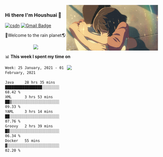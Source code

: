 <img  align='right' height="150" src="https://github.com/LikeRainDay/LikeRainDay/blob/master/pic/img_rain_1.gif?raw=true">



### Hi there I'm Houshuai :lemon:

[![csdn](https://img.shields.io/badge/-csdn-c14438?style=flat-square&logo=c&logoColor=white)](https://blog.csdn.net/qq_15807167)
[![Gmail Badge](https://img.shields.io/badge/-gmail-c14438?style=flat-square&logo=Gmail&logoColor=white&link=mailto:houshuai0816@gmail.com)](mailto:houshuai0816@gmail.com)

🚀Welcome to the rain planet🌎

<center>
<img align='center'  src="https://source.unsplash.com/random/1200x600">
</center>

📊 **This week I spent my time on**

<img align='right'   width="300" src="https://github-readme-stats.vercel.app/api?username=LikeRainDay&show_icons=true&title_color=fff&icon_color=79ff97&text_color=9f9f9f&bg_color=151515">

<!--START_SECTION:waka-->
```text
Week: 25 January, 2021 - 01 February, 2021

Java     28 hrs 35 mins  █████████████████░░░░░░░░   68.42 % 
XML      3 hrs 53 mins   ██▒░░░░░░░░░░░░░░░░░░░░░░   09.33 % 
YAML     3 hrs 14 mins   ██░░░░░░░░░░░░░░░░░░░░░░░   07.76 % 
Groovy   2 hrs 39 mins   █▓░░░░░░░░░░░░░░░░░░░░░░░   06.34 % 
Docker   55 mins         ▓░░░░░░░░░░░░░░░░░░░░░░░░   02.20 % 
```
<!--END_SECTION:waka-->
